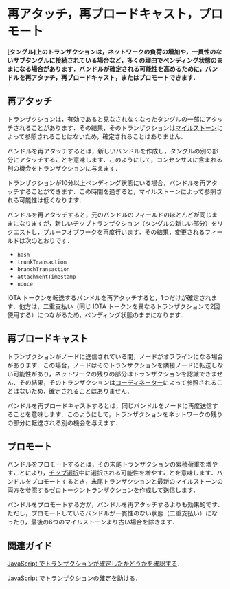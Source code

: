 # 再アタッチ，再ブロードキャスト，プロモート
<!-- # Reattach, rebroadcast, and promote -->

**[タングル]上のトランザクションは，ネットワークの負荷の増加や，一貫性のないサブタングルに接続されている場合など，多くの理由でペンディング状態のままになる場合があります．バンドルが確定される可能性を高めるために，バンドルを再アタッチ，再ブロードキャスト，またはプロモートできます．**
<!-- **A transaction in the [Tangle](../network/the-tangle.md) may remain in a pending state for many reasons such as an increased load on the network or if it was attached to an inconsistent subtangle. To increase the chances of a bundle becoming confirmed, you can reattach, rebroadcast, or promote it.** -->

## 再アタッチ
<!-- ## Reattach -->

トランザクションは，有効であると見なされなくなったタングルの一部にアタッチされることがあります．その結果，そのトランザクションは[マイルストーン](../network/the-coordinator.md#milestones)によって参照されることはないため，確定されることはありません．
<!-- Sometimes, transactions are attached to a part of the Tangle that is no longer considered valid. As a result, that transaction will never be referenced by a [milestone](../network/the-coordinator.md#milestones), thus it will never be confirmed. -->

バンドルを再アタッチするとは，新しいバンドルを作成し，タングルの別の部分にアタッチすることを意味します．このようにして，コンセンサスに含まれる別の機会をトランザクションに与えます．
<!-- To reattach a bundle means to create a new one and attach it to a different part of the Tangle. This way, you give your transaction another chance at being included in the consensus. -->

トランザクションが10分以上ペンディング状態にいる場合，バンドルを再アタッチすることができます．この時間を過ぎると，マイルストーンによって参照される可能性は低くなります．
<!-- You may want to reattach a bundle if its transactions have been pending for more than ten minutes. After this time, it is unlikely to be referenced by a milestone. -->

バンドルを再アタッチすると，元のバンドルのフィールドのほとんどが同じままになりますが，新しいチップトランザクション（タングルの新しい部分）をリクエストし，プルーフオブワークを再度行います．その結果，変更されるフィールドは次のとおりです．
<!-- When you reattach a bundle, you keep most of the original bundle's fields the same, but you request new tip transactions (the new part of the Tangle), and do the proof of work again. As a result, the only fields that change are the following: -->

- `hash`
- `trunkTransaction`
- `branchTransaction`
- `attachmentTimestamp`
- `nonce`

IOTA トークンを転送するバンドルを再アタッチすると，1つだけが確定されます．他方は，二重支払い（同じ IOTA トークンを異なるトランザクションで2回使用する）につながるため，ペンディング状態のままになります．
<!-- When you reattach a bundle that transfers IOTA tokens, only one will ever be confirmed. The others will remain pending because they will lead to double spends (spending the same IOTA tokens twice in different transactions). -->

## 再ブロードキャスト
<!-- ## Rebroadcast -->

トランザクションがノードに送信されている間，ノードがオフラインになる場合があります．この場合，ノードはそのトランザクションを隣接ノードに転送しない可能性があり，ネットワークの残りの部分はトランザクションを認識できません．その結果，そのトランザクションは[コーディネーター](../network/the-coordinator.md)によって参照されることはないため，確定されることはありません．
<!-- While your transactions are being sent to a node, it may go offline. In this case, the node may not forward your transactions to its neighbors, and the rest of the network won't ever see your transactions. As a result, that transaction will never be referenced by the [Coordinator](../network/the-coordinator.md), thus it will never be confirmed. -->

バンドルを再ブロードキャストするとは，同じバンドルをノードに再度送信することを意味します．このようにして，トランザクションをネットワークの残りの部分に転送される別の機会を与えます．
<!-- To rebroadcast a bundle means to send the same bundle to a node again. This way, you give your transactions another chance at being forwarded to the rest of the network. -->

## プロモート
<!-- ## Promote -->

バンドルをプロモートするとは，その末尾トランザクションの累積荷重を増やすことにより，[チップ選択](root://node-software/0.1/iri/concepts/tip-selection.md)中に選択される可能性を増やすことを意味します．バンドルをプロモートするとき，末尾トランザクションと最新のマイルストーンの両方を参照するゼロトークントランザクションを作成して送信します．
<!-- To promote a bundle means to increase its chances of being selected during [tip selection](root://node-software/0.1/iri/concepts/tip-selection.md) by increasing the cumulative weight of its tail transaction. When you promote a bundle, you create and send a zero-value transaction that references both its tail transaction and the latest milestone. -->

バンドルをプロモートする方が，バンドルを再アタッチするよりも効果的です．ただし，プロモートしているバンドルが一貫性のない状態（二重支払い）になったり，最後の6つのマイルストーンより古い場合を除きます．
<!-- Promoting a bundle is often more effective than reattaching a bundle, unless the bundle you're promoting leads to an inconsistent state (double spend) or is older than the last six milestones. -->

## 関連ガイド
<!-- ## Related guides -->

[JavaScript でトランザクションが確定したかどうかを確認する](root://client-libraries/0.1/how-to-guides/js/check-transaction-confirmation.md)．
<!-- [Check if a transaction is confirmed in JavaScript](root://client-libraries/0.1/how-to-guides/js/check-transaction-confirmation.md). -->

[JavaScript でトランザクションの確定を助ける](root://client-libraries/0.1/how-to-guides/js/confirm-pending-bundle.md)．
<!-- [Help a transaction to be confirmed in JavaScript](root://client-libraries/0.1/how-to-guides/js/confirm-pending-bundle.md). -->
